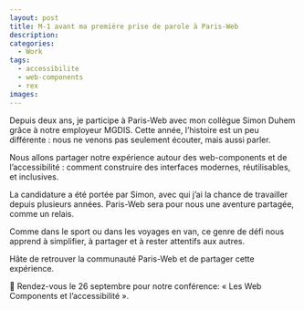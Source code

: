 ```yaml
---
layout: post
title: M-1 avant ma première prise de parole à Paris-Web
description:
categories:
  - Work
tags:
  - accessibilite
  - web-components
  - rex
images:
---
```

Depuis deux ans, je participe à Paris-Web avec mon collègue Simon Duhem grâce à notre employeur MGDIS. Cette année, l’histoire est un peu différente : nous ne venons pas seulement écouter, mais aussi parler.

Nous allons partager notre expérience autour des web-components et de l’accessibilité : comment construire des interfaces modernes, réutilisables, et inclusives.

La candidature a été portée par Simon, avec qui j’ai la chance de travailler depuis plusieurs années. Paris-Web sera pour nous une aventure partagée, comme un relais.

Comme dans le sport ou dans les voyages en van, ce genre de défi nous apprend à simplifier, à partager et à rester attentifs aux autres.

Hâte de retrouver la communauté Paris-Web et de partager cette expérience.

📅 Rendez-vous le 26 septembre pour notre conférence: « Les Web Components et l’accessibilité ».